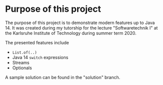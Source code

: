 # Purpose of this project

The purpose of this project is to demonstrate modern features up to Java 14. It was created during my tutorship for the lecture "Softwaretechnik I" at the Karlsruhe Institute of Technology during summer term 2020.

The presented features include

 - ```List.of(..)```
 - Java 14 ```switch``` expressions
 - Streams
 - Optionals

A sample solution can be found in the "solution" branch.
